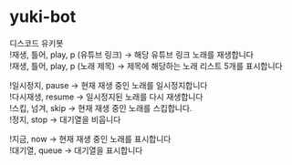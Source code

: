 # yuki-bot
디스코드 유키봇  
!재생, 틀어, play, p (유튜브 링크) -> 해당 유튜브 링크 노래를 재생합니다  
!재생, 틀어, play, p (노래 제목) -> 제목에 해당하는 노래 리스트 5개를 표시합니다   

!일시정지, pause -> 현재 재생 중인 노래를 일시정지합니다  
!다시재생, resume -> 일시정지된 노래를 다시 재생합니다  
!스킵, 넘겨, skip -> 현재 재생 중인 노래를 스킵합니다.  
!정지, stop -> 대기열을 비웁니다  

!지금, now -> 현재 재생 중인 노래를 표시합니다  
!대기열, queue -> 대기열을 표시합니다  
